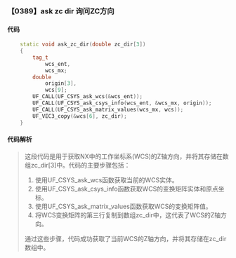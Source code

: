 ### 【0389】ask zc dir 询问ZC方向

#### 代码

```cpp
    static void ask_zc_dir(double zc_dir[3])  
    {  
        tag_t  
            wcs_ent,  
            wcs_mx;  
        double  
            origin[3],  
            wcs[9];  
        UF_CALL(UF_CSYS_ask_wcs(&wcs_ent));  
        UF_CALL(UF_CSYS_ask_csys_info(wcs_ent, &wcs_mx, origin));  
        UF_CALL(UF_CSYS_ask_matrix_values(wcs_mx, wcs));  
        UF_VEC3_copy(&wcs[6], zc_dir);  
    }

```

#### 代码解析

> 这段代码是用于获取NX中的工作坐标系(WCS)的Z轴方向，并将其存储在数组zc_dir[3]中。代码的主要步骤包括：
>
> 1. 使用UF_CSYS_ask_wcs函数获取当前的WCS实体。
> 2. 使用UF_CSYS_ask_csys_info函数获取WCS的变换矩阵实体和原点坐标。
> 3. 使用UF_CSYS_ask_matrix_values函数获取WCS的变换矩阵值。
> 4. 将WCS变换矩阵的第三行复制到数组zc_dir中，这代表了WCS的Z轴方向。
>
> 通过这些步骤，代码成功获取了当前WCS的Z轴方向，并将其存储在zc_dir数组中。
>
